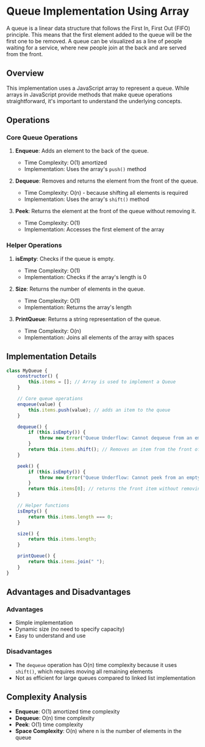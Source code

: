 # Queue Implementation Using Array

A queue is a linear data structure that follows the First In, First Out (FIFO) principle. This means that the first element added to the queue will be the first one to be removed. A queue can be visualized as a line of people waiting for a service, where new people join at the back and are served from the front.

## Overview

This implementation uses a JavaScript array to represent a queue. While arrays in JavaScript provide methods that make queue operations straightforward, it's important to understand the underlying concepts.

## Operations

### Core Queue Operations

1. **Enqueue**: Adds an element to the back of the queue.
   - Time Complexity: O(1) amortized
   - Implementation: Uses the array's `push()` method

2. **Dequeue**: Removes and returns the element from the front of the queue.
   - Time Complexity: O(n) - because shifting all elements is required
   - Implementation: Uses the array's `shift()` method

3. **Peek**: Returns the element at the front of the queue without removing it.
   - Time Complexity: O(1)
   - Implementation: Accesses the first element of the array

### Helper Operations

1. **isEmpty**: Checks if the queue is empty.
   - Time Complexity: O(1)
   - Implementation: Checks if the array's length is 0

2. **Size**: Returns the number of elements in the queue.
   - Time Complexity: O(1)
   - Implementation: Returns the array's length

3. **PrintQueue**: Returns a string representation of the queue.
   - Time Complexity: O(n)
   - Implementation: Joins all elements of the array with spaces

## Implementation Details

```javascript
class MyQueue {
    constructor() {
        this.items = []; // Array is used to implement a Queue
    }

    // Core queue operations
    enqueue(value) {
        this.items.push(value); // adds an item to the queue
    }

    dequeue() {
        if (this.isEmpty()) {
            throw new Error("Queue Underflow: Cannot dequeue from an empty queue.");
        }
        return this.items.shift(); // Removes an item from the front of a queue
    }

    peek() {
        if (this.isEmpty()) {
            throw new Error("Queue Underflow: Cannot peek from an empty queue.");
        }
        return this.items[0]; // returns the front item without removing it
    }

    // Helper functions
    isEmpty() {
        return this.items.length === 0;
    }

    size() {
        return this.items.length;
    }

    printQueue() {
        return this.items.join(" ");
    }
}
```

## Advantages and Disadvantages

### Advantages
- Simple implementation
- Dynamic size (no need to specify capacity)
- Easy to understand and use

### Disadvantages
- The `dequeue` operation has O(n) time complexity because it uses `shift()`, which requires moving all remaining elements
- Not as efficient for large queues compared to linked list implementation

## Complexity Analysis

- **Enqueue**: O(1) amortized time complexity
- **Dequeue**: O(n) time complexity
- **Peek**: O(1) time complexity
- **Space Complexity**: O(n) where n is the number of elements in the queue